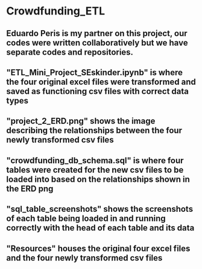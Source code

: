 # Crowdfunding_ETL

Eduardo Peris is my partner on this project, our codes were written collaboratively but we have separate codes and repositories.
-
"ETL_Mini_Project_SEskinder.ipynb" is where the four original excel files were transformed and saved as functioning csv files with correct data types
-
"project_2_ERD.png" shows the image describing the relationships between the four newly transformed csv files
-
"crowdfunding_db_schema.sql" is where four tables were created for the new csv files to be loaded into based on the relationships shown in the ERD png
-
"sql_table_screenshots" shows the screenshots of each table being loaded in and running correctly with the head of each table and its data
-
"Resources" houses the original four excel files and the four newly transformed csv files
-
